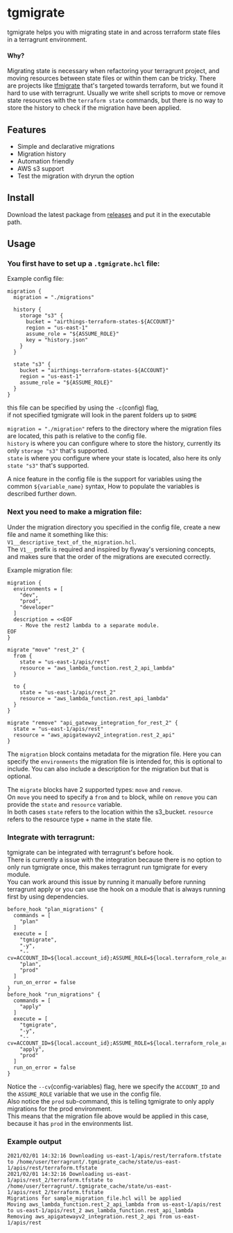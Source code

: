 # tgmigrate

tgmigrate helps you with migrating state in and across terraform state files in a terragrunt environment.</br>

#### Why?

Migrating state is necessary when refactoring your terragrunt project, and moving resources between state files or
within them can be tricky. There are projects like [tfmigrate](https://github.com/minamijoyo/tfmigrate) that's targeted
towards terraform, but we found it hard to use with terragrunt. Usually we write shell scripts to move or remove state
resources with the `terraform state` commands, but there is no way to store the history to check if the migration have
been applied.

## Features

- Simple and declarative migrations
- Migration history
- Automation friendly
- AWS s3 support
- Test the migration with dryrun the option

## Install

Download the latest package from [releases](https://github.com/aleksanderaleksic/tgmigrate/releases) and put it in the
executable path.

## Usage

### You first have to set up a `.tgmigrate.hcl` file:

Example config file:

```hcl
migration {
  migration = "./migrations"

  history {
    storage "s3" {
      bucket = "airthings-terraform-states-${ACCOUNT}"
      region = "us-east-1"
      assume_role = "${ASSUME_ROLE}"
      key = "history.json"
    }
  }

  state "s3" {
    bucket = "airthings-terraform-states-${ACCOUNT}"
    region = "us-east-1"
    assume_role = "${ASSUME_ROLE}"
  }
}
```

this file can be specified by using the `-c`(config) flag, </br> if not specified tgmigrate will look in the parent
folders up to `$HOME`

`migration = "./migration"` refers to the directory where the migration files are located, this path is relative to the
config file. </br>
`history` is where you can configure where to store the history, currently its only `storage "s3"` that's
supported.</br>
`state` is where you configure where your state is located, also here its only `state "s3"` that's supported.

A nice feature in the config file is the support for variables using the common `${variable_name}` syntax, How to
populate the variables is described further down.

### Next you need to make a migration file:

Under the migration directory you specified in the config file, create a new file and name it something like this: `V1__descriptive_text_of_the_migration.hcl`. <br>
The `V1__` prefix is required and inspired by flyway's versioning concepts, and makes sure that the order of the migrations are executed correctly.

Example migration file:

```hcl
migration {
  environments = [
    "dev",
    "prod",
    "developer"
  ]
  description = <<EOF
    - Move the rest2 lambda to a separate module.
EOF
}

migrate "move" "rest_2" {
  from {
    state = "us-east-1/apis/rest"
    resource = "aws_lambda_function.rest_2_api_lambda"
  }

  to {
    state = "us-east-1/apis/rest_2"
    resource = "aws_lambda_function.rest_api_lambda"
  }
}

migrate "remove" "api_gateway_integration_for_rest_2" {
  state = "us-east-1/apis/rest"
  resource = "aws_apigatewayv2_integration.rest_2_api"
}
```

The `migration` block contains metadata for the migration file. Here you can specify the `environments` the migration
file is intended for, this is optional to include. You can also include a description for the migration but that is
optional.

The `migrate` blocks have 2 supported types: `move` and `remove`.</br>
On `move` you need to specify a `from` and `to` block, while on `remove` you can provide the `state` and `resource`
variable. </br>
In both cases `state` refers to the location within the s3_bucket. `resource` refers to the resource type + name in the
state file.

### Integrate with terragrunt:

tgmigrate can be integrated with terragrunt's before hook. </br>
There is currently a issue with the integration because there is no option to only run tgmigrate once, this makes terragrunt run tgmigrate for every module.</br>
You can work around this issue by running it manually before running terragrunt apply or you can use the hook on a module that is always running first by using dependencies.


```hcl
before_hook "plan_migrations" {
  commands = [
    "plan"
  ]
  execute = [
    "tgmigrate",
    "-y",
    "--cv=ACCOUNT_ID=${local.account_id};ASSUME_ROLE=${local.terraform_role_arn}",
    "plan",
    "prod"
  ]
  run_on_error = false
}
before_hook "run_migrations" {
  commands = [
    "apply"
  ]
  execute = [
    "tgmigrate",
    "-y",
    "--cv=ACCOUNT_ID=${local.account_id};ASSUME_ROLE=${local.terraform_role_arn}",
    "apply",
    "prod"
  ]
  run_on_error = false
}
```

Notice the `--cv`(config-variables) flag, here we specify the `ACCOUNT_ID` and the `ASSUME_ROLE` variable that we use in
the config file.</br>
Also notice the `prod` sub-command, this is telling tgmigrate to only apply migrations for the prod environment. </br>
This means that the migration file above would be applied in this case, because it has `prod` in the environments list.

### Example output

```
2021/02/01 14:32:16 Downloading us-east-1/apis/rest/terraform.tfstate to /home/user/terragrunt/.tgmigrate_cache/state/us-east-1/apis/rest/terraform.tfstate
2021/02/01 14:32:16 Downloading us-east-1/apis/rest_2/terraform.tfstate to /home/user/terragrunt/.tgmigrate_cache/state/us-east-1/apis/rest_2/terraform.tfstate
Migrations for sample_migration_file.hcl will be applied
Moving aws_lambda_function.rest_2_api_lambda from us-east-1/apis/rest to us-east-1/apis/rest_2 aws_lambda_function.rest_api_lambda
Removing aws_apigatewayv2_integration.rest_2_api from us-east-1/apis/rest
```
